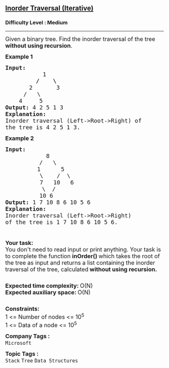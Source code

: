 <h2><a href="https://practice.geeksforgeeks.org/problems/inorder-traversal-iterative/1?utm_source=geeksforgeeks&utm_medium=ml_article_practice_tab&utm_campaign=article_practice_tab">Inorder Traversal (Iterative)</a></h2><h3>Difficulty Level : Medium</h3><hr><div class="problems_problem_content__Xm_eO"><p><span style="font-size:18px">Given a binary tree. Find the inorder traversal of the tree <strong>without using recursion</strong>.</span></p>

<p><strong><span style="font-size:18px">Example 1</span></strong></p>

<pre style="position: relative;"><strong><span style="font-size:18px">Input:</span></strong>
<strong><span style="font-size:18px">           </span></strong><span style="font-size:18px">1</span>
<span style="font-size:18px"><strong>         /    \</strong></span>
<span style="font-size:18px">       2       3</span>
   <span style="font-size:18px">   /   \</span>
<span style="font-size:18px">    4     5</span>
<strong><span style="font-size:18px">Output: </span></strong><span style="font-size:18px">4 2 5 1 3</span>
<strong><span style="font-size:18px">Explanation:</span></strong>
<span style="font-size:18px">Inorder traversal (Left-&gt;Root-&gt;Right) of </span>
<span style="font-size:18px">the tree is 4 2 5 1 3.</span>
<div class="open_grepper_editor" title="Edit &amp; Save To Grepper"></div></pre>

<p><strong><span style="font-size:18px">Example 2</span></strong></p>

<pre style="position: relative;"><strong><span style="font-size:18px">Input:</span></strong>
<span style="font-size:18px">            8</span>
<span style="font-size:18px">          /   \</span>
            <span style="font-size:18px">1      5</span>
             <span style="font-size:18px">\    /  \</span>
             <span style="font-size:18px">7   10   6</span>
          <span style="font-size:18px">   \  /
&nbsp;         </span><span style="font-size:18px">10 6</span>
<strong><span style="font-size:18px">Output: </span></strong><span style="font-size:18px">1 7 10 8 6 10 5 6</span>
<strong><span style="font-size:18px">Explanation:</span></strong>
<span style="font-size:18px">Inorder traversal (Left-&gt;Root-&gt;Right) 
of </span><span style="font-size:18px">the tree is 1 7 10 8 6 10 5 6.</span><div class="open_grepper_editor" title="Edit &amp; Save To Grepper"></div></pre>

<p>&nbsp;</p>

<div><strong><span style="font-size:18px">Your task:</span></strong></div>

<div><span style="font-size:18px">You don't need to read input or print anything. Your task is to complete the function <strong>inOrder() </strong>which takes the root of the tree as input and returns a list containing the inorder traversal of the tree, calculated</span><strong><span style="font-size:18px"> without using recursion.</span></strong></div>

<p><br>
<strong><span style="font-size:18px">Expected time complexity: </span></strong><span style="font-size:18px">O(N)</span><br>
<strong><span style="font-size:18px">Expected auxiliary space: </span></strong><span style="font-size:18px">O(N)</span></p>

<div><br>
<strong><span style="font-size:18px">Constraints:</span></strong></div>

<div><span style="font-size:18px">1 &lt;= Number of nodes &lt;= 10<sup>5</sup><br>
1 &lt;= Data of a node &lt;= 10<sup>5</sup></span></div>
</div><p><span style=font-size:18px><strong>Company Tags : </strong><br><code>Microsoft</code>&nbsp;<br><p><span style=font-size:18px><strong>Topic Tags : </strong><br><code>Stack</code>&nbsp;<code>Tree</code>&nbsp;<code>Data Structures</code>&nbsp;